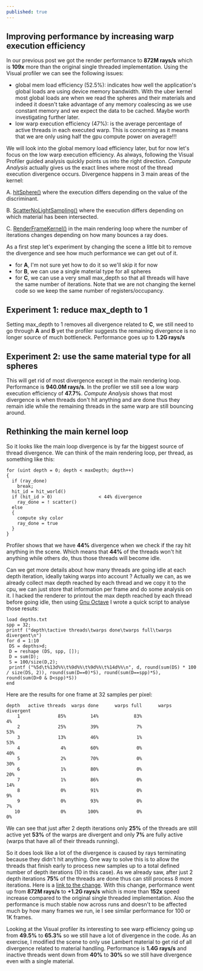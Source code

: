 ```yaml
---
published: true
---
```

## Improving performance by increasing warp execution efficiency

In our previous post we got the render performance to **872M rays/s** which is **109x** more than the original single threaded implementation. Using the Visual profiler we can see the following issues:
- global mem load efficiency (52.5%): indicates how well the application's global loads are using device memory bandwidth. With the uber kernel most global loads are when we read the spheres and their materials and indeed it doesn't take advantage of any memory coalescing as we use constant memory and we expect the data to be cached. Maybe worth investigating further later.
- low warp execution efficiency (47%): is the average percentage of active threads in each executed warp. This is concerning as it means that we are only using half the gpu compute power on average!!!

We will look into the global memory load efficiency later, but for now let's focus on the low warp execution efficiency. As always, following the Visual Profiler guided analysis quickly points us into the right direction. _Compute Analysis_ actually gives us the exact lines where most of the thread execution divergence occurs.
Divergence happens in 3 main areas of the kernel:

A. [hitSphere()](https://github.com/voxel-tracer/CudaPathTracer/blob/uber-kernel/Cpp/Cuda/CudaRender.cu#L109) where the execution differs depending on the value of the discriminant.

B. [ScatterNoLightSampling()](https://github.com/voxel-tracer/CudaPathTracer/blob/uber-kernel/Cpp/Cuda/CudaRender.cu#L234) where the execution differs depending on which material has been intersected.

C. [RenderFrameKernel()](https://github.com/voxel-tracer/CudaPathTracer/blob/uber-kernel/Cpp/Cuda/CudaRender.cu#L350) in the main rendering loop where the number of iterations changes depending on how many bounces a ray does.

As a first step let's experiment by changing the scene a little bit to remove the divergence and see how much performance we can get out of it.
- for **A**, I'm not sure yet how to do it so we'll skip it for now
- for **B**, we can use a single material type for all spheres
- for **C**, we can use a very small max_depth so that all threads will have the same number of iterations.
Note that we are not changing the kernel code so we keep the same number of registers/occupancy.

## Experiment 1: reduce max_depth to 1

Setting max_depth to 1 removes all divergence related to **C**, we still need to go through **A** and **B** yet the profiler suggests the remaining divergence is no longer source of much bottleneck. Performance goes up to **1.2G rays/s**

## Experiment 2: use the same material type for all spheres

This will get rid of most divergence except in the main rendering loop. Performance is **940.0M rays/s**. In the profiler we still see a low warp execution efficiency of **47.7%**. _Compute Analysis_ shows that most divergence is when threads don't hit anything and are done thus they remain idle while the remaining threads in the same warp are still bouncing around.

## Rethinking the main kernel loop

So it looks like the main loop divergence is by far the biggest source of thread divergence. We can think of the main rendering loop, per thread, as something like this:

```
for (uint depth = 0; depth < maxDepth; depth++)
{
  if (ray_done)
    break;
  hit_id = hit_world()
  if (hit_id > 0)                 < 44% divergence
    ray_done = ! scatter()
  else
  {
    compute sky color
    ray_done = true
  }
}
```

Profiler shows that we have **44%** divergence when we check if the ray hit anything in the scene. Which means that **44%** of the threads won't hit anything while others do, thus those threads will become idle.

Can we get more details about how many threads are going idle at each depth iteration, ideally taking warps into account ? Actually we can, as we already collect max depth reached by each thread and we copy it to the cpu, we can just store that information per frame and do some analysis on it. I hacked the renderer to printout the max depth reached by each thread before going idle, then using [Gnu Octave](https://www.gnu.org/software/octave/) I wrote a quick script to analyse those resuts:

```
load depths.txt
spp = 32;
printf ("depth\tactive threads\twarps done\twarps full\twarps divergent\n")
for d = 1:10
 DS = depths>d;
 D = reshape (DS, spp, []);
 D = sum(D);
 S = 100/size(D,2);
 printf ("%5d\t%13d%%\t%9d%%\t%9d%%\t%14d%%\n", d, round(sum(DS) * 100 / size(DS, 2)), round(sum(D==0)*S), round(sum(D==spp)*S), round(sum(D>0 & D<spp)*S))
end
```

Here are the results for one frame at 32 samples per pixel:
```
depth   active threads  warps done      warps full      warps divergent
    1              85%         14%             83%                   4%
    2              25%         39%              7%                  53%
    3              13%         46%              1%                  53%
    4               4%         60%              0%                  40%
    5               2%         70%              0%                  30%
    6               1%         80%              0%                  20%
    7               1%         86%              0%                  14%
    8               0%         91%              0%                   9%
    9               0%         93%              0%                   7%
   10               0%        100%              0%                   0%
```
We can see that just after 2 depth iterations only **25%** of the threads are still active yet **53%** of the warps are divergent and only **7%** are fully active (warps that have all of their threads running).

So it does look like a lot of the divergence is caused by rays terminating because they didn't hit anything. One way to solve this is to allow the threads that finish early to process new samples up to a total defined number of depth iterations (10 in this case). As we already saw, after just 2 depth iterations **75%** of the threads are done thus can still process 8 more iterations.
Here is a [link to the change](https://github.com/voxel-tracer/CudaPathTracer/commit/67d3ececcf7df8ea8f61d24bdef792cc5f4972fc). With this change, performance went up from **872M rays/s** to **+1.2G rays/s** which is more than **152x** speed increase compared to the original single threaded implementation. Also the performance is much stable now across runs and doesn't to be affected much by how many frames we run, ie I see similar performance for 100 or 1K frames.

Looking at the Visual profiler its interesting to see warp efficiency going up from **49.5%** to **65.3%** so we still have a lot of divergence in the code. As an exercise, I modified the scene to only use Lambert material to get rid of all divergence related to material handling. Performance is **1.4G rays/s** and inactive threads went down from **40%** to **30%** so we still have divergence even with a single material.
